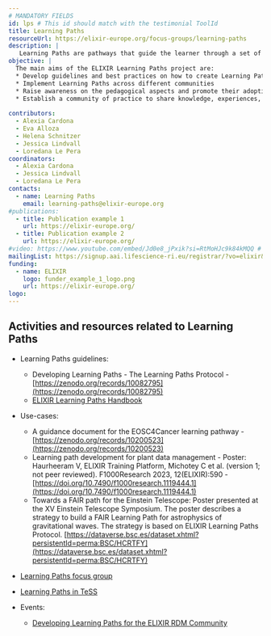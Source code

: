 ```yaml
---
# MANDATORY FIELDS
id: lps # This id should match with the testimonial ToolId
title: Learning Paths
resourceUrl: https://elixir-europe.org/focus-groups/learning-paths
description: |
   Learning Paths are pathways that guide the learner through a set of learning courses or materials to be undertaken progressively to acquire the desired knowledge and skills on a subject. Establishing and implementing Learning Paths will facilitate the learning process in any professional trajectory and career path.
objective: |
  The main aims of the ELIXIR Learning Paths project are:
  * Develop guidelines and best practices on how to create Learning Paths
  * Implement Learning Paths across different communities
  * Raise awareness on the pedagogical aspects and promote their adoption
  * Establish a community of practice to share knowledge, experiences, and ideas
 
contributors:
  - Alexia Cardona
  - Eva Alloza
  - Helena Schnitzer
  - Jessica Lindvall
  - Loredana Le Pera
coordinators:
  - Alexia Cardona
  - Jessica Lindvall
  - Loredana Le Pera
contacts:
  - name: Learning Paths
    email: learning-paths@elixir-europe.org
#publications:
  - title: Publication example 1
    url: https://elixir-europe.org/
  - title: Publication example 2
    url: https://elixir-europe.org/
#video: https://www.youtube.com/embed/Jd0e8_jPxik?si=RtMoHJc9k84kMQQ # ONLY YOUTUBE SUPPORTED AT THIS MOMENT
mailingList: https://signup.aai.lifescience-ri.eu/registrar/?vo=elixir&group=Community%3ATraining
funding:
  - name: ELIXIR
    logo: funder_example_1_logo.png
    url: https://elixir-europe.org/ 
logo:
---
```


## Activities and resources related to Learning Paths
* Learning Paths guidelines:
   - Developing Learning Paths - The Learning Paths Protocol - [https://zenodo.org/records/10082795](https://zenodo.org/records/10082795)
   - [ELIXIR Learning Paths Handbook](https://elixir-europe-training.github.io/Learning-Paths-Handbook)
     
* Use-cases:
   - A guidance document for the EOSC4Cancer learning pathway - [https://zenodo.org/records/10200523](https://zenodo.org/records/10200523)
   - Learning path development for plant data management - Poster: Haurheeram V, ELIXIR Training Platform, Michotey C et al. (version 1; not peer reviewed). F1000Research 2023, 12(ELIXIR):590 - [https://doi.org/10.7490/f1000research.1119444.1](https://doi.org/10.7490/f1000research.1119444.1)
   - Towards a FAIR path for the Einstein Telescope: Poster presented at the XV Einstein Telescope Symposium. The poster describes a strategy to build a FAIR Learning Path for astrophysics of gravitational waves. The strategy is based on ELIXIR Learning Paths Protocol. [https://dataverse.bsc.es/dataset.xhtml?persistentId=perma:BSC/HCRTFY](https://dataverse.bsc.es/dataset.xhtml?persistentId=perma:BSC/HCRTFY)
     
* [Learning Paths focus group](https://elixir-europe.org/focus-groups/learning-paths)
  
* [Learning Paths in TeSS](https://tess.elixir-europe.org/learning_paths)
  
* Events:
  - [Developing Learning Paths for the ELIXIR RDM Community](https://elixir-europe.org/events/developing-learning-paths-elixir-rdm-community)

